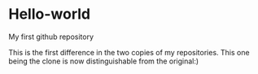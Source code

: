 # Hello-world
My first github repository


This is the first difference in the two copies of my repositories. This one being the clone is now distinguishable from the original:)
